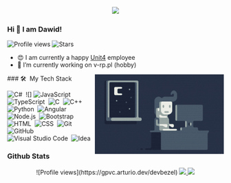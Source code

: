 
<p align="center">
<a href="https://github.com/devBezel">
  <img src="https://socialify.git.ci/devBezel/devBezel/image?language=1&owner=1&pattern=Circuit%20Board&theme=Dark"/>
</a>
</p>

### Hi 👋 I am Dawid!
![Profile views](https://gpvc.arturio.dev/devbezel)
![Stars](https://img.shields.io/github/stars/devbezel?style=social)

- 😍 I am currently a happy [Unit4](https://www.unit4.com) employee
- 🔭 I’m currently working on v-rp.pl (hobby)

<img alt="Cat Coding" src="https://raw.githubusercontent.com/AVS1508/AVS1508/master/assets/Night-Coding.gif" align="right"/>
### 🛠 &nbsp;My Tech Stack

![C#](https://img.shields.io/badge/-CSharp-239120A?style=flat&logo=C%20Sharp)&nbsp;
![]
![JavaScript](https://img.shields.io/badge/-JavaScript-05122A?style=flat&logo=javascript)&nbsp;
![TypeScript](https://img.shields.io/badge/-TypeScript-05122A?style=flat&logo=typescript)&nbsp;
![C](https://img.shields.io/badge/-C-05122A?style=flat&logo=C&logoColor=A8B9CC)&nbsp;
![C++](https://img.shields.io/badge/-C++-05122A?style=flat&logo=C%2B%2B&logoColor=00599C)&nbsp;
![Python](https://img.shields.io/badge/-Python-05122A?style=flat&logo=python)&nbsp;
![Angular](https://aleen42.github.io/badges/src/angular.svg)&nbsp;
![Node.js](https://img.shields.io/badge/-Node.js-05122A?style=flat&logo=node.js)&nbsp;
![Bootstrap](https://img.shields.io/badge/-Bootstrap-05122A?style=flat&logo=bootstrap&logoColor=563D7C)\
![HTML](https://img.shields.io/badge/-HTML-05122A?style=flat&logo=HTML5)&nbsp;
![CSS](https://img.shields.io/badge/-CSS-05122A?style=flat&logo=CSS3&logoColor=1572B6)&nbsp;
![Git](https://img.shields.io/badge/-Git-05122A?style=flat&logo=git)&nbsp;
![GitHub](https://img.shields.io/badge/-GitHub-05122A?style=flat&logo=github)&nbsp;
![Visual Studio Code](https://img.shields.io/badge/-Visual%20Studio%20Code-05122A?style=flat&logo=visual-studio-code&logoColor=007ACC)&nbsp;
![Idea](https://aleen42.github.io/badges/src/idea.svg)


### Github Stats
<p align="center">
 ![Profile views](https://gpvc.arturio.dev/devbezel)
<a href="https://github.com/devBezel">
  <img height="180em" src="https://github-readme-stats-eight-theta.vercel.app/api?username=devBezel&show_icons=true&theme=algolia&include_all_commits=true&count_private=true"/>
  <img height="180em" src="https://github-readme-stats-eight-theta.vercel.app/api/top-langs/?username=devBezel&layout=compact&langs_count=8&theme=algolia"/>
</a>
</p>
